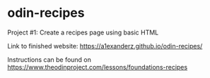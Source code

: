 # odin-recipes

Project #1: Create a recipes page using basic HTML

Link to finished website: https://a1exanderz.github.io/odin-recipes/

Instructions can be found on https://www.theodinproject.com/lessons/foundations-recipes
